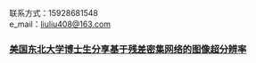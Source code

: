 联系方式：15928681548  
e_mail：liuliu408@163.com  

 ### [美国东北大学博士生分享基于残差密集网络的图像超分辨率](http://www.myzaker.com/article/5a9b8ac8d1f1493a5600003c/)
 
